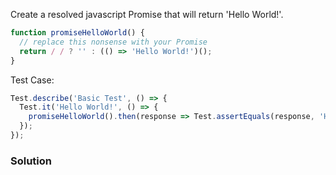 Create a resolved javascript Promise that will return 'Hello World!'.

```js
function promiseHelloWorld() {
  // replace this nonsense with your Promise
  return / / ? '' : (() => 'Hello World!')();
}
```

Test Case:

```js
Test.describe('Basic Test', () => {
  Test.it('Hello World!', () => {
    promiseHelloWorld().then(response => Test.assertEquals(response, 'Hello World!', 'Simple Single call test'));
  });
});
```

### Solution

